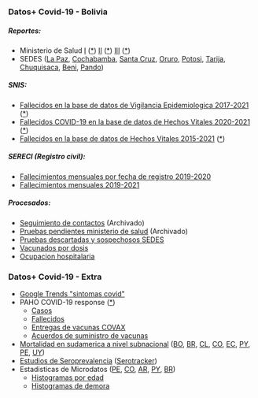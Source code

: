 ### Datos+ Covid-19 - Bolivia
##### Reportes:
* Ministerio de Salud [I](https://github.com/pr0nstar/covid19-data/tree/master/raw/bolivia/sedes/twitter/images/minsaludbolivia) ([*](http://twitter.com/minsaludbolivia)) [II](https://github.com/pr0nstar/covid19-data/tree/master/raw/bolivia/sedes/twitter/images/SaludDeportesBo) ([*](https://twitter.com/SaludDeportesBo)) [III](https://www.facebook.com/SaludDeportesBo) ([*](https://github.com/pr0nstar/covid19-data/tree/master/raw/bolivia/sedes/facebook/images/SaludDeportesBo))
* SEDES ([La Paz](https://github.com/pr0nstar/covid19-data/tree/master/raw/bolivia/sedes/facebook/images/Sedeslp), [Cochabamba](https://github.com/pr0nstar/covid19-data/tree/master/raw/bolivia/sedes/web/cochabamba), [Santa Cruz](https://github.com/pr0nstar/covid19-data/tree/master/raw/bolivia/sedes/twitter/images/GobSantaCruz), [Oruro](https://github.com/pr0nstar/covid19-data/tree/master/raw/bolivia/sedes/facebook/images/SEDESOR), [Potosi](https://github.com/pr0nstar/covid19-data/tree/master/raw/bolivia/sedes/twitter/images/Sheila%20Arispe%20(from:elpotosinet)%20-filter:replies), [Tarija](https://github.com/pr0nstar/covid19-data/tree/master/raw/bolivia/sedes/facebook/images/Tarija.SEDES), [Chuquisaca](https://github.com/pr0nstar/covid19-data/tree/master/raw/bolivia/sedes/facebook/images/SEDESCh), [Beni](https://github.com/pr0nstar/covid19-data/tree/master/raw/bolivia/sedes/facebook/images/SEDES-BENI-2020-517750071766113), [Pando](https://github.com/pr0nstar/covid19-data/tree/master/raw/bolivia/sedes/facebook/images/SaludDePando))

##### SNIS:
* [Fallecidos en la base de datos de Vigilancia Epidemiologica 2017-2021](https://github.com/pr0nstar/covid19-data/tree/master/raw/bolivia/snis/estadisticas.reportes_dinamicos/mortalidad) ([*](https://estadisticas.minsalud.gob.bo/Reportes_Dinamicos/Menu_rep_dinamicos.aspx))
* [Fallecidos COVID-19 en la base de datos de Hechos Vitales 2020-2021](https://github.com/pr0nstar/covid19-data/tree/master/raw/bolivia/snis/siahv/covid) ([*](http://reportes-siahv.minsalud.gob.bo/Reporte_Dinamico_Covid.aspx))
* [Fallecidos en la base de datos de Hechos Vitales 2015-2021](https://github.com/pr0nstar/covid19-data/tree/master/raw/bolivia/snis/siahv/defuncion.general) ([*](http://reportes-siahv.minsalud.gob.bo/Reporte_Dinamico_Covid.aspx))

##### SERECI (Registro civil):
* [Fallecimientos mensuales por fecha de registro 2019-2020](https://github.com/pr0nstar/covid19-data/tree/master/raw/bolivia/sereci/sereci.by.registration.date.csv)
* [Fallecimientos mensuales 2019-2021](https://github.com/pr0nstar/covid19-data/tree/master/raw/bolivia/sereci/sereci.by.death.date.csv)

##### Procesados:
* [Seguimiento de contactos](https://github.com/pr0nstar/covid19-data/blob/master/processed/bolivia/contact.tracing.csv) (Archivado)
* [Pruebas pendientes ministerio de salud](https://github.com/pr0nstar/covid19-data/blob/master/processed/bolivia/testing.pending.csv) (Archivado)
* [Pruebas descartadas y sospechosos SEDES](https://github.com/pr0nstar/covid19-data/blob/master/processed/bolivia/testing.csv)
* [Vacunados por dosis](https://github.com/pr0nstar/covid19-data/blob/master/processed/bolivia/vaccinations.csv)
* [Ocupacion hospitalaria](https://github.com/pr0nstar/covid19-data/blob/master/processed/bolivia/hospitalizations.csv)

### Datos+ Covid-19 - Extra

* [Google Trends "sintomas covid"](https://github.com/pr0nstar/covid19-data/blob/master/raw/google/trends)
* PAHO COVID-19 response ([*](https://paho-covid19-response-who.hub.arcgis.com/datasets/uvw-daily-reports-amro-adm1-output-new-view))
  * [Casos](https://github.com/pr0nstar/covid19-data/blob/master/raw/paho/confirmed.timeline.csv)
  * [Fallecidos](https://github.com/pr0nstar/covid19-data/blob/master/raw/paho/deaths.timeline.csv)
  * [Entregas de vacunas COVAX](https://github.com/pr0nstar/covid19-data/blob/master/raw/paho/vaccines.covax.delivery.csv)
  * [Acuerdos de suministro de vacunas](https://github.com/pr0nstar/covid19-data/blob/master/raw/paho/vaccines.supply.deals.csv)
* [Mortalidad en sudamerica a nivel subnacional](https://github.com/pr0nstar/covid19-data/blob/master/raw/mortality/south.america.subnational.mortality.csv) ([BO](https://www.upb.edu/es/contenido/seguimiento-las-muertes-en-exceso-y-muertes-por-covid-19), [BR](https://github.com/capyvara/brazil-civil-registry-data), [CL](https://github.com/MinCiencia/Datos-COVID19/), [CO](https://www.dane.gov.co/index.php/estadisticas-por-tema/demografia-y-poblacion/informe-de-seguimiento-defunciones-por-covid-19), [EC](https://github.com/andrab/ecuacovid/), [PY](http://ssiev.mspbs.gov.py/20170426/defuncion_reportes/multireporte_defuncion.php), [PE](https://cloud.minsa.gob.pe/s/nqF2irNbFomCLaa/download), [UY](http://colo1.msp.gub.uy/redbin/RpWebEngine.exe/PortalAction?BASE=VITAL_DEF1))
* [Estudios de Seroprevalencia](https://github.com/pr0nstar/covid19-data/blob/master/raw/serotracker.csv) ([Serotracker](https://serotracker.com/))
* Estadisticas de Microdatos ([PE](https://cloud.minsa.gob.pe/s/AC2adyLkHCKjmfm/download), [CO](https://www.datos.gov.co/api/views/gt2j-8ykr/rows.csv?accessType=DOWNLOAD), [AR](https://sisa.msal.gov.ar/datos/descargas/covid-19/files/Covid19Casos.zip), [PY](https://public.tableau.com/workbooks/COVID19PY-Registros.twbx), [BR](https://opendatasus.saude.gov.br/dataset/bd-srag-2021))
  * [Histogramas por edad](https://github.com/pr0nstar/covid19-data/blob/master/processed/stats/histo/age.csv)
  * [Histogramas de demora](https://github.com/pr0nstar/covid19-data/blob/master/processed/stats/histo/diff.csv)
